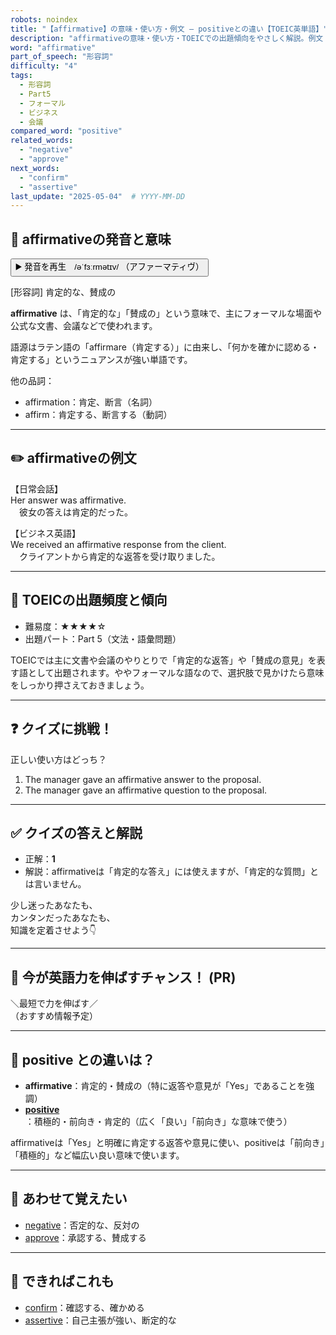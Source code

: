 ```yaml
---
robots: noindex
title: "【affirmative】の意味・使い方・例文 ― positiveとの違い【TOEIC英単語】"
description: "affirmativeの意味・使い方・TOEICでの出題傾向をやさしく解説。例文・クイズ付きでpositiveとの違いもわかりやすく学べます。"
word: "affirmative"
part_of_speech: "形容詞"
difficulty: "4"
tags:
  - 形容詞
  - Part5
  - フォーマル
  - ビジネス
  - 会議
compared_word: "positive"
related_words:
  - "negative"
  - "approve"
next_words:
  - "confirm"
  - "assertive"
last_update: "2025-05-04"  # YYYY-MM-DD
---
```


## 🔰 affirmativeの発音と意味

<button class="play-audio" onclick="playTTS('affirmative')">
  <span class="play-audio-main">
    ▶️ 発音を再生　/əˈfɜːrmətɪv/
  </span>
  <span class="play-audio-sub">
    （アファーマティヴ）
  </span>
</button>

[形容詞] 肯定的な、賛成の

**affirmative** は、「肯定的な」「賛成の」という意味で、主にフォーマルな場面や公式な文書、会議などで使われます。

語源はラテン語の「affirmare（肯定する）」に由来し、「何かを確かに認める・肯定する」というニュアンスが強い単語です。

他の品詞：  
- affirmation：肯定、断言（名詞）
- affirm：肯定する、断言する（動詞）

---

## ✏️ affirmativeの例文

【日常会話】  
Her answer was affirmative.  
　彼女の答えは肯定的だった。

【ビジネス英語】  
We received an affirmative response from the client.  
　クライアントから肯定的な返答を受け取りました。

---

## 🎯 TOEICの出題頻度と傾向

- 難易度：★★★★☆
- 出題パート：Part 5（文法・語彙問題）

TOEICでは主に文書や会議のやりとりで「肯定的な返答」や「賛成の意見」を表す語として出題されます。ややフォーマルな語なので、選択肢で見かけたら意味をしっかり押さえておきましょう。

---

## ❓ クイズに挑戦！

正しい使い方はどっち？

1. The manager gave an affirmative answer to the proposal.  
2. The manager gave an affirmative question to the proposal.

---

## ✅ クイズの答えと解説

- 正解：**1**
- 解説：affirmativeは「肯定的な答え」には使えますが、「肯定的な質問」とは言いません。

少し迷ったあなたも、  
カンタンだったあなたも、  
知識を定着させよう👇️

---

## 🚀 今が英語力を伸ばすチャンス！ (PR)

<div class="info-center">
＼最短で力を伸ばす／<br>  
（おすすめ情報予定）
</div>

---

## 🤔  positive との違いは？

- **affirmative**：肯定的・賛成の（特に返答や意見が「Yes」であることを強調）
- **[positive](/word/positive/)**：積極的・前向き・肯定的（広く「良い」「前向き」な意味で使う）

affirmativeは「Yes」と明確に肯定する返答や意見に使い、positiveは「前向き」「積極的」など幅広い良い意味で使います。

---

## 🧩 あわせて覚えたい

- [negative](/word/negative/)：否定的な、反対の
- [approve](/word/approve/)：承認する、賛成する

---

## 📖 できればこれも

- [confirm](/word/confirm/)：確認する、確かめる
- [assertive](/word/assertive/)：自己主張が強い、断定的な

<!-- cvid: aid10_bid01 -->
